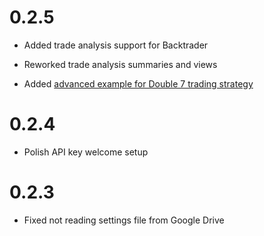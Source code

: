 # 0.2.5

- Added trade analysis support for Backtrader

- Reworked trade analysis summaries and views 

- Added [advanced example for Double 7 trading strategy](https://tradingstrategy.ai/docs/programming/algorithms/double-7.html)

# 0.2.4

- Polish API key welcome setup

# 0.2.3

- Fixed not reading settings file from Google Drive